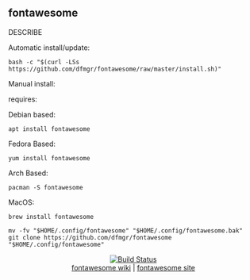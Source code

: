 ## fontawesome  
  
DESCRIBE  
  
Automatic install/update:

```shell
bash -c "$(curl -LSs https://github.com/dfmgr/fontawesome/raw/master/install.sh)"
```

Manual install:
  
requires:

Debian based:

```shell
apt install fontawesome
```  

Fedora Based:

```shell
yum install fontawesome
```  

Arch Based:

```shell
pacman -S fontawesome
```  

MacOS:  

```shell
brew install fontawesome
```
  
```shell
mv -fv "$HOME/.config/fontawesome" "$HOME/.config/fontawesome.bak"
git clone https://github.com/dfmgr/fontawesome "$HOME/.config/fontawesome"
```
  
<p align=center>
   <a href="https://travis-ci.com/github/dfmgr/fontawesome" target="_blank" rel="noopener noreferrer">
     <img src="https://travis-ci.com/dfmgr/fontawesome.svg?branch=master" alt="Build Status"></a><br />
  <a href="https://wiki.archlinux.org/index.php/fontawesome" target="_blank" rel="noopener noreferrer">fontawesome wiki</a>  |  
  <a href="fontawesome" target="_blank" rel="noopener noreferrer">fontawesome site</a>
</p>  
